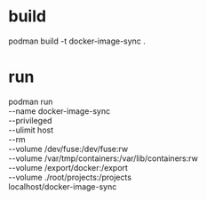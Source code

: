 # build
podman build -t docker-image-sync .

# run
podman run \
--name docker-image-sync \
--privileged \
--ulimit host \
--rm \
--volume /dev/fuse:/dev/fuse:rw \
--volume /var/tmp/containers:/var/lib/containers:rw \
--volume /export/docker:/export \
--volume ./root/projects:/projects \
localhost/docker-image-sync
